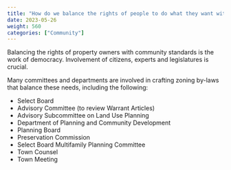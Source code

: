 ```yaml
---
title: "How do we balance the rights of people to do what they want with their property and the rights of residents to be able to control the character of their neighborhoods?"
date: 2023-05-26
weight: 560
categories: ["Community"]
---
```

Balancing the rights of property owners with community standards is the work of democracy. Involvement of citizens, experts and legislatures is crucial.

Many committees and departments are involved in crafting zoning by-laws that balance these needs, including the following:

- Select Board
- Advisory Committee (to review Warrant Articles)
- Advisory  Subcommittee on Land Use Planning
- Department of Planning and Community Development
- Planning Board
- Preservation Commission
- Select Board Multifamily Planning Committee
- Town Counsel
- Town Meeting